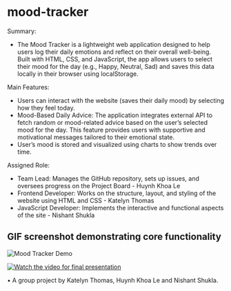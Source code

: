 # mood-tracker

Summary:

- The Mood Tracker is a lightweight web application designed to help users log their daily emotions and reflect on their overall well-being. Built with HTML, CSS, and JavaScript, the app allows users to select their mood for the day (e.g., Happy, Neutral, Sad) and saves this data locally in their browser using localStorage.

Main Features:

- Users can interact with the website (saves their daily mood) by selecting how they feel today.
- Mood-Based Daily Advice: The application integrates external API to fetch random or mood-related advice based on the user’s selected mood for the day. This feature provides users with supportive and motivational messages tailored to their emotional state.
- User’s mood is stored and visualized using charts to show trends over time.

Assigned Role:

- Team Lead: Manages the GitHub repository, sets up issues, and oversees progress on the Project Board - Huynh Khoa Le
- Frontend Developer: Works on the structure, layout, and styling of the website using HTML and CSS - Katelyn Thomas
- JavaScript Developer: Implements the interactive and functional aspects of the site - Nishant Shukla

## GIF screenshot demonstrating core functionality

![Mood Tracker Demo](assets/demo.gif)

[![Watch the video for final presentation](https://www.youtube.com/s/desktop/ba3a814f/img/logos/favicon_32x32.png)](https://www.youtube.com/watch?v=<VIDEO_ID>)

• A group project by Katelyn Thomas, Huynh Khoa Le and Nishant Shukla.
